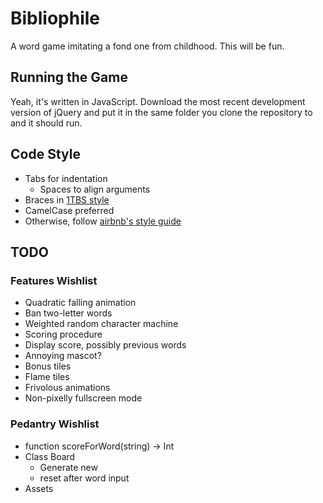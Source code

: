 # Bibliophile

A word game imitating a fond one from childhood. This will be fun.

## Running the Game

Yeah, it's written in JavaScript. Download the most recent development version of jQuery and put it in the same folder you clone the repository to and it should run.

## Code Style

- Tabs for indentation
	- Spaces to align arguments
- Braces in [1TBS style](https://en.wikipedia.org/wiki/Indent_style#Variant:_1TBS)
- CamelCase preferred
- Otherwise, follow [airbnb's style guide](https://github.com/airbnb/javascript)

## TODO

### Features Wishlist

- Quadratic falling animation
- Ban two-letter words
- Weighted random character machine
- Scoring procedure
- Display score, possibly previous words
- Annoying mascot?
- Bonus tiles
- Flame tiles
- Frivolous animations
- Non-pixelly fullscreen mode

### Pedantry Wishlist

- function scoreForWord(string) -> Int
- Class Board
	- Generate new
	- reset after word input
- Assets
